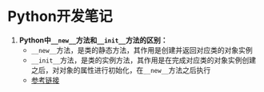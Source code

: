 # Python开发笔记



1. **Python中`__new__`方法和`__init__`方法的区别：**
	- `__new__`方法，是类的静态方法，其作用是创建并返回对应类的对象实例
	- `__init__`方法，是类的实例方法，其作用是在完成对应类的对象实例创建之后，对对象的属性进行初始化，在`__new__`方法之后执行
	- [参考链接](https://www.cnblogs.com/shenxiaolin/p/9307496.html)

